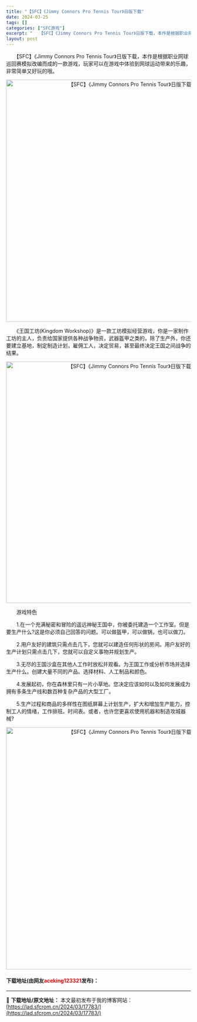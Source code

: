 ```yaml
---
title: "【SFC】《Jimmy Connors Pro Tennis Tour》日版下载"
date: 2024-03-25
tags: []
categories: ["SFC游戏"]
excerpt: "　　【SFC】《Jimmy Connors Pro Tennis Tour》日版下载，本作是根据职业网球巡回赛模拟改编而成的一款游戏，玩家可以在游戏中体验到网球运动带来的乐趣，非常简单又好玩的哦。 　　《王国工坊(Kingdom Workshop)》是一款工坊模拟经营游戏，你是一家制作工坊的主人，负&hellip;"
layout: post
---
```


 <p>　　【SFC】《Jimmy Connors Pro Tennis Tour》日版下载，本作是根据职业网球巡回赛模拟改编而成的一款游戏，玩家可以在游戏中体验到网球运动带来的乐趣，非常简单又好玩的哦。</p> <p align="center"><img align="" border="0" src="https://lad.sfcrom.cn/wp-content/uploads/2024/03/20240324_6600bbe56f07f.png" width="659" alt="【SFC】《Jimmy Connors Pro Tennis Tour》日版下载" /></p> <p>　　《王国工坊(Kingdom Workshop)》是一款工坊模拟经营游戏，你是一家制作工坊的主人，负责给国家提供各种战争物资，武器盔甲之类的，除了生产外，你还要建立基地，制定制造计划，雇佣工人，决定贸易，甚至最终决定王国之间战争的结果。</p> <p align="center"><img align="" border="0" src="https://lad.sfcrom.cn/wp-content/uploads/2024/03/20240324_6600bbe6f3afd.png" width="657" alt="【SFC】《Jimmy Connors Pro Tennis Tour》日版下载" /></p> <p>　　游戏特色</p> <p>　　1.在一个充满秘密和冒险的遥远神秘王国中，你被委托建造一个工作室。但是要生产什么?这是你必须自己回答的问题。可以做盔甲，可以做锅，也可以做刀。</p> <p>　　2.用户友好的建筑只需点击几下，您就可以建造任何形状的房间。用户友好的生产计划只需点击几下，您就可以自定义事物并规划生产。</p> <p>　　3.无尽的王国沙盒在其他人工作时放松并观看。为王国工作或分析市场并选择生产什么。创建大量不同的产品。选择材料、人工制品和颜色。</p> <p>　　4.发展起初，你在森林里只有一片小草地。您决定应该如何以及如何发展成为拥有多条生产线和数百种复杂产品的大型工厂。</p> <p>　　5.生产过程和商品的多样性在图纸屏幕上计划生产，扩大和增加生产能力，控制工人的情绪，工作排班。时间表。或者，也许您更喜欢使用机器和制造攻城器械?</p> <p align="center"><img align="" border="0" src="https://lad.sfcrom.cn/wp-content/uploads/2024/03/20240324_6600bbe856be9.png" width="659" alt="【SFC】《Jimmy Connors Pro Tennis Tour》日版下载" /></p> <p><h4>下载地址(由网友<font color="red">aceking123321</font>发布)：</h4></p> 

---
📖 **下载地址/原文地址：** 本文最初发布于我的博客网站：[https://lad.sfcrom.cn/2024/03/17783/](https://lad.sfcrom.cn/2024/03/17783/)
